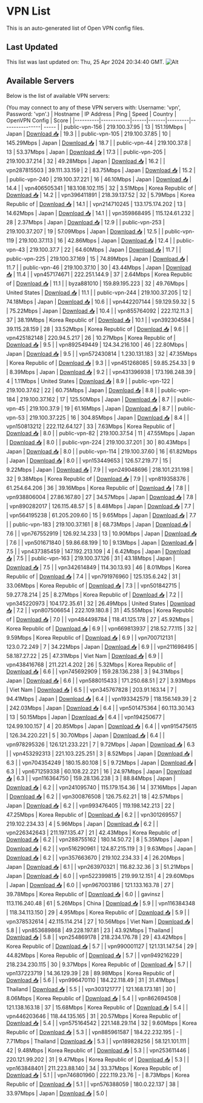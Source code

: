 # VPN List

This is an auto-generated list of Open VPN config files.

## Last Updated

This list was last updated on: Thu, 25 Apr 2024 20:34:40 GMT.
![Alt](https://repobeats.axiom.co/api/embed/186b98318ef1479477931607c1ad7d823f12451f.svg "Repobeats analytics image")

## Available Servers

Below is the list of available VPN servers:

(You may connect to any of these VPN servers with: Username: 'vpn', Password: 'vpn'.)
| Hostname | IP Address | Ping | Speed | Country | OpenVPN Config | Score |
|----------|------------|------|-------|---------|----------------| ----- |
| public-vpn-156 | 219.100.37.95 | 13 | 151.19Mbps | Japan | [Download 📥](./configs/server_0_JP.ovpn) | 19.3 |
| public-vpn-105 | 219.100.37.85 | 10 | 145.29Mbps | Japan | [Download 📥](./configs/server_1_JP.ovpn) | 18.7 |
| public-vpn-44 | 219.100.37.8 | 13 | 53.37Mbps | Japan | [Download 📥](./configs/server_2_JP.ovpn) | 17.3 |
| public-vpn-205 | 219.100.37.214 | 32 | 49.28Mbps | Japan | [Download 📥](./configs/server_3_JP.ovpn) | 16.2 |
| vpn287815503 | 39.111.33.159 | 2 | 83.75Mbps | Japan | [Download 📥](./configs/server_4_JP.ovpn) | 15.2 |
| public-vpn-240 | 219.100.37.221 | 16 | 46.10Mbps | Japan | [Download 📥](./configs/server_5_JP.ovpn) | 14.4 |
| vpn406505341 | 183.108.102.115 | 32 | 3.51Mbps | Korea Republic of | [Download 📥](./configs/server_6_KR.ovpn) | 14.2 |
| vpn396411891 | 218.39.137.52 | 32 | 5.79Mbps | Korea Republic of | [Download 📥](./configs/server_7_KR.ovpn) | 14.1 |
| vpn214710245 | 133.175.174.202 | 13 | 14.62Mbps | Japan | [Download 📥](./configs/server_8_JP.ovpn) | 14.1 |
| vpn359868495 | 115.124.61.232 | 28 | 2.37Mbps | Japan | [Download 📥](./configs/server_9_JP.ovpn) | 12.9 |
| public-vpn-253 | 219.100.37.207 | 19 | 57.09Mbps | Japan | [Download 📥](./configs/server_10_JP.ovpn) | 12.5 |
| public-vpn-119 | 219.100.37.113 | 16 | 42.86Mbps | Japan | [Download 📥](./configs/server_11_JP.ovpn) | 12.4 |
| public-vpn-43 | 219.100.37.7 | 22 | 64.60Mbps | Japan | [Download 📥](./configs/server_12_JP.ovpn) | 11.7 |
| public-vpn-225 | 219.100.37.169 | 15 | 74.89Mbps | Japan | [Download 📥](./configs/server_13_JP.ovpn) | 11.7 |
| public-vpn-46 | 219.100.37.10 | 30 | 43.44Mbps | Japan | [Download 📥](./configs/server_14_JP.ovpn) | 11.4 |
| vpn457174671 | 222.251.144.9 | 37 | 2.64Mbps | Korea Republic of | [Download 📥](./configs/server_15_KR.ovpn) | 11.1 |
| byza881010 | 159.89.195.223 | 32 | 49.76Mbps | United States | [Download 📥](./configs/server_16_US.ovpn) | 11.1 |
| public-vpn-244 | 219.100.37.205 | 12 | 74.18Mbps | Japan | [Download 📥](./configs/server_17_JP.ovpn) | 10.6 |
| vpn442207144 | 59.129.59.32 | 5 | 75.22Mbps | Japan | [Download 📥](./configs/server_18_JP.ovpn) | 10.4 |
| vpn855764092 | 222.112.11.3 | 37 | 38.19Mbps | Korea Republic of | [Download 📥](./configs/server_19_KR.ovpn) | 10.1 |
| vpn392304584 | 39.115.28.159 | 28 | 33.52Mbps | Korea Republic of | [Download 📥](./configs/server_20_KR.ovpn) | 9.6 |
| vpn425182148 | 220.94.5.217 | 26 | 10.27Mbps | Korea Republic of | [Download 📥](./configs/server_21_KR.ovpn) | 9.5 |
| vpn892549449 | 124.34.216.100 | 46 | 22.80Mbps | Japan | [Download 📥](./configs/server_22_JP.ovpn) | 9.5 |
| vpn572430814 | 1.230.131.183 | 32 | 47.35Mbps | Korea Republic of | [Download 📥](./configs/server_23_KR.ovpn) | 9.3 |
| vpn451268085 | 59.85.254.33 | 9 | 8.39Mbps | Japan | [Download 📥](./configs/server_24_JP.ovpn) | 9.2 |
| vpn431396938 | 173.198.248.39 | 4 | 1.11Mbps | United States | [Download 📥](./configs/server_25_US.ovpn) | 8.9 |
| public-vpn-122 | 219.100.37.62 | 22 | 60.75Mbps | Japan | [Download 📥](./configs/server_26_JP.ovpn) | 8.8 |
| public-vpn-184 | 219.100.37.162 | 17 | 125.50Mbps | Japan | [Download 📥](./configs/server_27_JP.ovpn) | 8.7 |
| public-vpn-45 | 219.100.37.9 | 19 | 61.16Mbps | Japan | [Download 📥](./configs/server_28_JP.ovpn) | 8.7 |
| public-vpn-53 | 219.100.37.225 | 16 | 304.85Mbps | Japan | [Download 📥](./configs/server_29_JP.ovpn) | 8.4 |
| vpn150813212 | 222.112.64.127 | 33 | 7.63Mbps | Korea Republic of | [Download 📥](./configs/server_30_KR.ovpn) | 8.0 |
| public-vpn-82 | 219.100.37.54 | 11 | 47.55Mbps | Japan | [Download 📥](./configs/server_31_JP.ovpn) | 8.0 |
| public-vpn-224 | 219.100.37.201 | 30 | 80.43Mbps | Japan | [Download 📥](./configs/server_32_JP.ovpn) | 8.0 |
| public-vpn-114 | 219.100.37.60 | 16 | 61.82Mbps | Japan | [Download 📥](./configs/server_33_JP.ovpn) | 8.0 |
| vpn153449653 | 126.57.219.77 | 15 | 9.22Mbps | Japan | [Download 📥](./configs/server_34_JP.ovpn) | 7.9 |
| vpn249048696 | 218.101.231.198 | 32 | 9.38Mbps | Korea Republic of | [Download 📥](./configs/server_35_KR.ovpn) | 7.9 |
| vpn819358376 | 61.254.64.206 | 36 | 39.16Mbps | Korea Republic of | [Download 📥](./configs/server_36_KR.ovpn) | 7.8 |
| vpn938806004 | 27.86.167.80 | 27 | 34.57Mbps | Japan | [Download 📥](./configs/server_37_JP.ovpn) | 7.8 |
| vpn890282017 | 126.115.48.57 | 5 | 8.48Mbps | Japan | [Download 📥](./configs/server_38_JP.ovpn) | 7.7 |
| vpn564195238 | 61.205.209.60 | 15 | 9.65Mbps | Japan | [Download 📥](./configs/server_39_JP.ovpn) | 7.7 |
| public-vpn-183 | 219.100.37.161 | 8 | 68.73Mbps | Japan | [Download 📥](./configs/server_40_JP.ovpn) | 7.6 |
| vpn767552919 | 126.92.14.233 | 13 | 10.90Mbps | Japan | [Download 📥](./configs/server_41_JP.ovpn) | 7.6 |
| vpn501671840 | 59.86.68.199 | 10 | 9.13Mbps | Japan | [Download 📥](./configs/server_42_JP.ovpn) | 7.5 |
| vpn437385459 | 147.192.213.109 | 4 | 6.42Mbps | Japan | [Download 📥](./configs/server_43_JP.ovpn) | 7.5 |
| public-vpn-163 | 219.100.37.126 | 31 | 43.18Mbps | Japan | [Download 📥](./configs/server_44_JP.ovpn) | 7.5 |
| vpn342614849 | 114.30.13.93 | 46 | 8.01Mbps | Korea Republic of | [Download 📥](./configs/server_45_KR.ovpn) | 7.4 |
| vpn791976960 | 125.135.6.242 | 31 | 33.06Mbps | Korea Republic of | [Download 📥](./configs/server_46_KR.ovpn) | 7.3 |
| vpn501842715 | 59.27.78.214 | 25 | 8.27Mbps | Korea Republic of | [Download 📥](./configs/server_47_KR.ovpn) | 7.2 |
| vpn345220973 | 104.172.35.61 | 32 | 26.49Mbps | United States | [Download 📥](./configs/server_48_US.ovpn) | 7.2 |
| vpn807506654 | 222.109.180.8 | 31 | 45.55Mbps | Korea Republic of | [Download 📥](./configs/server_49_KR.ovpn) | 7.0 |
| vpn484498784 | 118.41.125.178 | 27 | 45.92Mbps | Korea Republic of | [Download 📥](./configs/server_50_KR.ovpn) | 6.9 |
| vpn669813937 | 218.52.77.115 | 32 | 9.59Mbps | Korea Republic of | [Download 📥](./configs/server_51_KR.ovpn) | 6.9 |
| vpn700712131 | 123.0.72.249 | 7 | 34.22Mbps | Japan | [Download 📥](./configs/server_52_JP.ovpn) | 6.9 |
| vpn211698495 | 58.187.27.22 | 25 | 47.31Mbps | Viet Nam | [Download 📥](./configs/server_53_VN.ovpn) | 6.9 |
| vpn438416768 | 211.221.4.202 | 26 | 5.32Mbps | Korea Republic of | [Download 📥](./configs/server_54_KR.ovpn) | 6.6 |
| vpn745692909 | 159.28.136.238 | 3 | 94.31Mbps | Japan | [Download 📥](./configs/server_55_JP.ovpn) | 6.6 |
| vpn588015433 | 171.250.68.51 | 27 | 3.93Mbps | Viet Nam | [Download 📥](./configs/server_56_VN.ovpn) | 6.5 |
| vpn345767828 | 203.91.163.14 | 7 | 94.41Mbps | Japan | [Download 📥](./configs/server_57_JP.ovpn) | 6.4 |
| vpn193342579 | 118.156.149.39 | 2 | 242.03Mbps | Japan | [Download 📥](./configs/server_58_JP.ovpn) | 6.4 |
| vpn501475364 | 60.113.30.143 | 13 | 50.15Mbps | Japan | [Download 📥](./configs/server_59_JP.ovpn) | 6.4 |
| vpn194250677 | 124.99.100.157 | 4 | 20.85Mbps | Japan | [Download 📥](./configs/server_60_JP.ovpn) | 6.4 |
| vpn915475615 | 126.34.220.221 | 5 | 30.70Mbps | Japan | [Download 📥](./configs/server_61_JP.ovpn) | 6.4 |
| vpn978295326 | 126.121.233.221 | 7 | 9.72Mbps | Japan | [Download 📥](./configs/server_62_JP.ovpn) | 6.3 |
| vpn453292313 | 221.103.225.251 | 3 | 8.52Mbps | Japan | [Download 📥](./configs/server_63_JP.ovpn) | 6.3 |
| vpn704354249 | 180.15.80.108 | 5 | 9.72Mbps | Japan | [Download 📥](./configs/server_64_JP.ovpn) | 6.3 |
| vpn671259338 | 60.108.22.221 | 16 | 24.97Mbps | Japan | [Download 📥](./configs/server_65_JP.ovpn) | 6.3 |
| vpn116364750 | 159.28.136.238 | 3 | 88.84Mbps | Japan | [Download 📥](./configs/server_66_JP.ovpn) | 6.2 |
| vpn241095740 | 115.179.154.36 | 14 | 37.16Mbps | Japan | [Download 📥](./configs/server_67_JP.ovpn) | 6.2 |
| vpn300876508 | 126.75.62.21 | 18 | 42.57Mbps | Japan | [Download 📥](./configs/server_68_JP.ovpn) | 6.2 |
| vpn993476405 | 119.198.142.213 | 22 | 47.25Mbps | Korea Republic of | [Download 📥](./configs/server_69_KR.ovpn) | 6.2 |
| vpn301269557 | 219.102.234.33 | 4 | 5.96Mbps | Japan | [Download 📥](./configs/server_70_JP.ovpn) | 6.2 |
| vpn226342643 | 211.197.135.47 | 21 | 42.43Mbps | Korea Republic of | [Download 📥](./configs/server_71_KR.ovpn) | 6.2 |
| vpn288755162 | 180.14.50.72 | 8 | 5.35Mbps | Japan | [Download 📥](./configs/server_72_JP.ovpn) | 6.2 |
| vpn516290961 | 124.87.215.119 | 3 | 9.63Mbps | Japan | [Download 📥](./configs/server_73_JP.ovpn) | 6.2 |
| vpn357663670 | 219.102.234.33 | 4 | 26.20Mbps | Japan | [Download 📥](./configs/server_74_JP.ovpn) | 6.1 |
| vpn263970321 | 116.82.32.36 | 3 | 51.21Mbps | Japan | [Download 📥](./configs/server_75_JP.ovpn) | 6.0 |
| vpn522399815 | 219.99.12.151 | 4 | 29.60Mbps | Japan | [Download 📥](./configs/server_76_JP.ovpn) | 6.0 |
| vpn967003186 | 121.133.163.78 | 27 | 39.78Mbps | Korea Republic of | [Download 📥](./configs/server_77_KR.ovpn) | 6.0 |
| gavinsz | 113.116.240.48 | 61 | 5.26Mbps | China | [Download 📥](./configs/server_78_CN.ovpn) | 5.9 |
| vpn116384348 | 118.34.113.150 | 29 | 4.95Mbps | Korea Republic of | [Download 📥](./configs/server_79_KR.ovpn) | 5.9 |
| vpn378532614 | 42.115.114.214 | 27 | 10.56Mbps | Viet Nam | [Download 📥](./configs/server_80_VN.ovpn) | 5.8 |
| vpn853689868 | 49.228.197.81 | 23 | 43.92Mbps | Thailand | [Download 📥](./configs/server_81_TH.ovpn) | 5.8 |
| vpn254869178 | 218.234.176.78 | 29 | 43.42Mbps | Korea Republic of | [Download 📥](./configs/server_82_KR.ovpn) | 5.7 |
| vpn990001127 | 121.131.147.54 | 29 | 44.82Mbps | Korea Republic of | [Download 📥](./configs/server_83_KR.ovpn) | 5.7 |
| vpn949216229 | 218.234.230.115 | 30 | 9.37Mbps | Korea Republic of | [Download 📥](./configs/server_84_KR.ovpn) | 5.7 |
| vpn137223719 | 14.36.129.39 | 28 | 89.98Mbps | Korea Republic of | [Download 📥](./configs/server_85_KR.ovpn) | 5.6 |
| vpn996470110 | 184.22.118.49 | 31 | 31.41Mbps | Thailand | [Download 📥](./configs/server_86_TH.ovpn) | 5.5 |
| vpn303121777 | 121.168.173.181 | 30 | 8.06Mbps | Korea Republic of | [Download 📥](./configs/server_87_KR.ovpn) | 5.4 |
| vpn862694508 | 121.138.163.18 | 37 | 15.68Mbps | Korea Republic of | [Download 📥](./configs/server_88_KR.ovpn) | 5.4 |
| vpn446203646 | 118.44.135.165 | 31 | 20.57Mbps | Korea Republic of | [Download 📥](./configs/server_89_KR.ovpn) | 5.4 |
| vpn575164542 | 221.148.29.114 | 32 | 9.60Mbps | Korea Republic of | [Download 📥](./configs/server_90_KR.ovpn) | 5.3 |
| vpn885961587 | 184.22.232.195 | - | 7.71Mbps | Thailand | [Download 📥](./configs/server_91_TH.ovpn) | 5.3 |
| vpn189828256 | 58.121.101.111 | 42 | 9.48Mbps | Korea Republic of | [Download 📥](./configs/server_92_KR.ovpn) | 5.3 |
| vpn253611446 | 220.121.99.202 | 31 | 9.47Mbps | Korea Republic of | [Download 📥](./configs/server_93_KR.ovpn) | 5.3 |
| vpn163848401 | 211.223.88.140 | 34 | 33.37Mbps | Korea Republic of | [Download 📥](./configs/server_94_KR.ovpn) | 5.1 |
| vpn746801960 | 222.119.23.76 | - | 8.73Mbps | Korea Republic of | [Download 📥](./configs/server_95_KR.ovpn) | 5.1 |
| vpn576388059 | 180.0.22.137 | 38 | 33.97Mbps | Japan | [Download 📥](./configs/server_96_JP.ovpn) | 5.0 |

